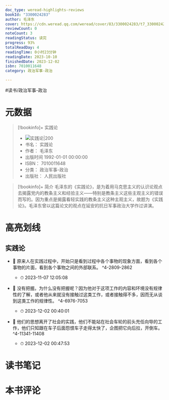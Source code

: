 ```yaml
---
doc_type: weread-highlights-reviews
bookId: "3300024283"
author: 毛泽东
cover: https://cdn.weread.qq.com/weread/cover/83/3300024283/t7_3300024283.jpg
reviewCount: 0
noteCount: 3
readingStatus: 读完
progress: 93%
totalReadDay: 4
readingTime: 0小时23分钟
readingDate: 2023-10-10
finishedDate: 2023-12-02
isbn: 7010011648
category: 政治军事-政治

---
```


#读书/政治军事-政治

# 元数据
> [!bookinfo]+ 实践论
> - ![ 实践论|200](https://cdn.weread.qq.com/weread/cover/83/3300024283/t7_3300024283.jpg)
> - 书名： 实践论
> - 作者： 毛泽东
> - 出版时间 1992-01-01 00:00:00
> - ISBN： 7010011648
> - 分类： 政治军事-政治
> - 出版社： 人民出版社

> [!bookinfo]+ 简介
> 毛泽东的《实践论》，是为着用马克思主义的认识论观点去揭露党内的教条主义和经验主义——特别是教条主义这些主观主义的错误而写的。因为重点是揭露看轻实践的教条主义这种主观主义，故题为《实践论》。毛泽东曾以这篇论文的观点在延安的抗日军事政治大学作过讲演。
# 高亮划线

## 实践论


- 📌 原来人在实践过程中，开始只是看到过程中各个事物的现象方面，看到各个事物的片面，看到各个事物之间的外部联系。 ^4-2809-2862
    - ⏱ 2023-11-07 12:05:08 

- 📌 没有把握。为什么没有把握呢？因为他对于这项工作的内容和环境没有规律性的了解，或者他从来就没有接触过这类工作，或者接触得不多，因而无从谈到这类工作的规律性。 ^4-6976-7053
    - ⏱ 2023-12-02 00:40:01 

- 📌 他们的思想离开了社会的实践，他们不能站在社会车轮的前头充任向导的工作，他们只知跟在车子后面怨恨车子走得太快了，企图把它向后拉，开倒车。 ^4-11341-11408
    - ⏱ 2023-12-02 00:47:53 
# 读书笔记

# 本书评论
